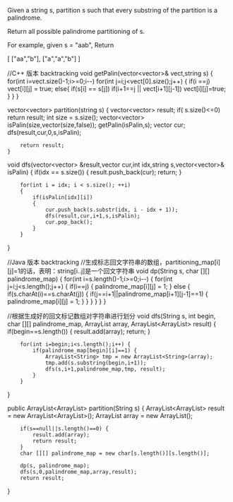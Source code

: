Given a string s, partition s such that every substring of the partition is a palindrome.

Return all possible palindrome partitioning of s.

For example, given s = "aab",
Return

  [
    ["aa","b"],
    ["a","a","b"]
  ]

//C++ 版本 backtracking
void getPalin(vector<vector<bool>>& vect,string s)
    {
        for(int i=vect.size()-1;i>=0;i--)
            for(int j=i;j<vect[0].size();j++)
            {
                if(i ==j) vect[i][j] = true;
                else{
                    if(s[i] == s[j])
                        if(i+1==j || vect[i+1][j-1])
                            vect[i][j]=true;
                }
            }
    }

vector<vector<string>> partition(string s) {
        vector<vector<string>> result;
        if( s.size()<=0)
            return result;
        int size = s.size();
        vector<vector<bool>> isPalin(size,vector<bool>(size,false));
        getPalin(isPalin,s);
        vector<string> cur;
        dfs(result,cur,0,s,isPalin);
        
        return result;
    }
    
void dfs(vector<vector<string>> &result,vector<string> cur,int idx,string s,vector<vector<bool>>& isPalin)
{
        if(idx == s.size())
        {
            result.push_back(cur);
            return;
        }
        
        for(int i = idx; i < s.size(); ++i) 
        {
            if(isPalin[idx][i]) 
            {
                cur.push_back(s.substr(idx, i - idx + 1));
                dfs(result,cur,i+1,s,isPalin);
                cur.pop_back();
            }
        }
}


//Java 版本 backtracking
//生成标志回文字符串的数组，partitioning_map[i][j]=1的话，表明：string[i..j]是一个回文字符串
 void dp(String s, char [][] palindrome_map) {
        for(int i=s.length()-1;i>=0;i--) {
            for(int j=i;j<s.length();j++) {
                if(i==j) {
                    palindrome_map[i][j] = 1;
                } else {
                    if(s.charAt(i)==s.charAt(j)) {
                        if(j==i+1||palindrome_map[i+1][j-1]==1) {
                            palindrome_map[i][j] = 1;
                        }
                    }
                }
            }
        }
}
    
//根据生成好的回文标记数组对字符串进行划分
void dfs(String s, int begin, char [][] palindrome_map, ArrayList<String> array, ArrayList<ArrayList<String>> result) {
        if(begin==s.length()) {
            result.add(array);
            return;
        }
        
        for(int i=begin;i<s.length();i++) {
            if(palindrome_map[begin][i]==1) {
                ArrayList<String> tmp = new ArrayList<String>(array);
                tmp.add(s.substring(begin,i+1));
                dfs(s,i+1,palindrome_map,tmp, result);
            }
        }
}
    
public ArrayList<ArrayList<String>> partition(String s) {
        ArrayList<ArrayList<String>> result = new ArrayList<ArrayList<String>>();
        ArrayList<String> array = new ArrayList<String>();

        if(s==null||s.length()==0) {
            result.add(array);
            return result;
        }
        char [][] palindrome_map = new char[s.length()][s.length()];
        
        dp(s, palindrome_map);
        dfs(s,0,palindrome_map,array,result);
        return result;
}
